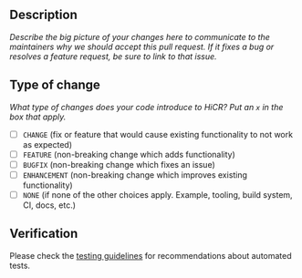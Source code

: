 ## Description

_Describe the big picture of your changes here to communicate to the maintainers why we should accept this pull request.
If it fixes a bug or resolves a feature request, be sure to link to that issue._

## Type of change

_What type of changes does your code introduce to HiCR? Put an `x` in the box that apply._

- [ ] `CHANGE` (fix or feature that would cause existing functionality to not work as expected)
- [ ] `FEATURE` (non-breaking change which adds functionality)
- [ ] `BUGFIX` (non-breaking change which fixes an issue)
- [ ] `ENHANCEMENT` (non-breaking change which improves existing functionality)
- [ ] `NONE` (if none of the other choices apply. Example, tooling, build system, CI, docs, etc.)

## Verification
<!-- How you tested it? How do you know it works? -->
Please check the [testing guidelines](introduction/build.html#building-tests-and-examples) for recommendations about automated tests.

<!-- 
## Changelog entry

_Please put a one-line changelog entry below. This will be copied to the changelog file during the release process._

<!-- 
Your release note should be written in clear and straightforward sentences. Most often, users aren't familiar with
the technical details of your PR, so consider what they need to know when you write your release note.

Some brief examples of release notes:
- Add metadataConfig field to the Prometheus CRD for configuring how remote-write sends metadata information.
- Generate correct scraping configuration for Probes with empty or unset module parameter.
-->
<!-- 
```release-note

``` --> 